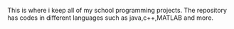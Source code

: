This is where i keep all of my school programming projects. The repository has codes in different languages such as java,c++,MATLAB and more.
